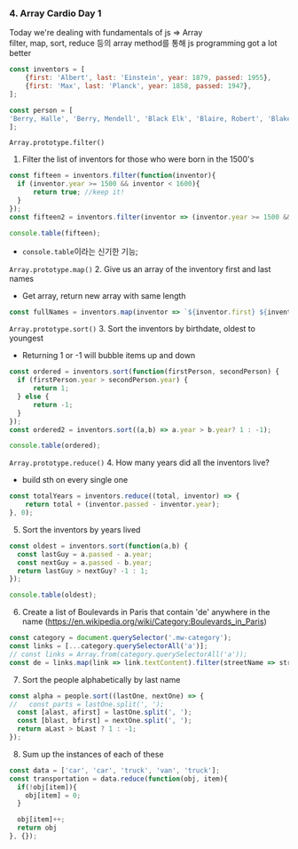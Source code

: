 ### 4. Array Cardio Day 1  
Today we're dealing with fundamentals of js => Array  
filter, map, sort, reduce 등의 array method를 통해 js programming got a lot better  

```js
const inventors = [
    {first: 'Albert', last: 'Einstein', year: 1879, passed: 1955},
    {first: 'Max', last: 'Planck', year: 1858, passed: 1947},
];

const person = [
'Berry, Halle', 'Berry, Mendell', 'Black Elk', 'Blaire, Robert', 'Blake, William'
];
```

`Array.prototype.filter()`
1. Filter the list of inventors for those who were born in the 1500's  
```js
const fifteen = inventors.filter(function(inventor){
  if (inventor.year >= 1500 && inventor < 1600){
      return true; //keep it!
  }
});
const fifteen2 = inventors.filter(inventor => (inventor.year >= 1500 && inventor < 1600)));

console.table(fifteen);
```
- `console.table`이라는 신기한 기능;

`Array.prototype.map()`
2. Give us an array of the inventory first and last names
- Get array, return new array with same length
```js
const fullNames = inventors.map(inventor => `${inventor.first} ${inventor.last}`);
```

`Array.prototype.sort()`
3. Sort the inventors by birthdate, oldest to youngest
- Returning 1 or -1 will bubble items up and down
```js
const ordered = inventors.sort(function(firstPerson, secondPerson) {
  if (firstPerson.year > secondPerson.year) {
      return 1;
  } else {
      return -1;
  }
});
const ordered2 = inventors.sort((a,b) => a.year > b.year? 1 : -1);

console.table(ordered);
```

`Array.prototype.reduce()`
4. How many years did all the inventors live?
- build sth on every single one
```js
const totalYears = inventors.reduce((total, inventor) => {
    return total + (inventor.passed - inventor.year);
}, 0);
```

5. Sort the inventors by years lived
```js
const oldest = inventors.sort(function(a,b) {
  const lastGuy = a.passed - a.year;
  const nextGuy = a.passed - b.year;
  return lastGuy > nextGuy? -1 : 1;
});

console.table(oldest);
```

6. Create a list of Boulevards in Paris that contain 'de' anywhere in the name (https://en.wikipedia.org/wiki/Category:Boulevards_in_Paris)
```js
const category = document.querySelector('.mw-category');
const links = [...category.querySelectorAll('a')]; 
// const links = Array.from(category.querySelectorAll('a')); 
const de = links.map(link => link.textContent).filter(streetName => streetName.includes('de'));
```

7. Sort the people alphabetically by last name
```js
const alpha = people.sort((lastOne, nextOne) => {
//   const parts = lastOne.split(', ');
  const [alast, afirst] = lastOne.split(', ');
  const [blast, bfirst] = nextOne.split(', ');
  return aLast > bLast ? 1 : -1;
});
```

8. Sum up the instances of each of these
```js
const data = ['car', 'car', 'truck', 'van', 'truck'];
const transportation = data.reduce(function(obj, item){
  if(!obj[item]){
    obj[item] = 0;
  }

  obj[item]++;
  return obj
}, {});
```
